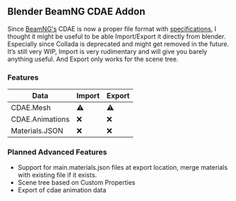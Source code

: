 ## Blender BeamNG CDAE Addon

Since [BeamNG's](https://www.beamng.com/game/) CDAE is now a proper file format with [specifications](https://documentation.beamng.com/modding/file_formats/cdae/), I thought it might be useful to be able Import/Export it directly from blender.\
Especially since Collada is deprecated and might get removed in the future.\
It’s still very WIP, Import is very rudimentary and will give you barely anything useful. And Export only works for the scene tree.

### Features
| Data | Import | Export |
| --- | --- | --- |
| CDAE.Mesh | ⚠️ | ⚠️ |
| CDAE.Animations | ❌ | ❌ |
| Materials.JSON | ❌ | ❌ |

### Planned Advanced Features
- Support for main.materials.json files at export location, merge materials with existing file if it exists.
- Scene tree based on Custom Properties
- Export of cdae animation data